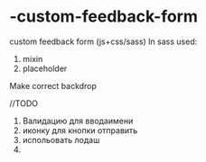 # -custom-feedback-form
 custom feedback form (js+css/sass)
 In sass used:
 1. mixin
 2. placeholder

Make correct backdrop
   

//TODO 
1. Валидацию для вводаимени
2. иконку для кнопки отправить
3. испольовать лодаш
4. 
